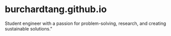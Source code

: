 # burchardtang.github.io
Student engineer with a passion for problem-solving, research, and creating sustainable solutions."
